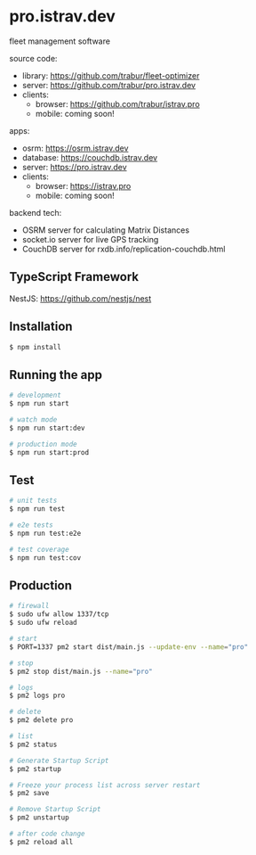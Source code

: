 pro.istrav.dev
========
fleet management software

source code:
- library: https://github.com/trabur/fleet-optimizer
- server: https://github.com/trabur/pro.istrav.dev
- clients:
  - browser: https://github.com/trabur/istrav.pro
  - mobile: coming soon!

apps:
- osrm: https://osrm.istrav.dev
- database: https://couchdb.istrav.dev
- server: https://pro.istrav.dev
- clients:
  - browser: https://istrav.pro
  - mobile: coming soon!

backend tech:
- OSRM server for calculating Matrix Distances
- socket.io server for live GPS tracking
- CouchDB server for rxdb.info/replication-couchdb.html

## TypeScript Framework
NestJS: https://github.com/nestjs/nest

## Installation
```bash
$ npm install
```

## Running the app
```bash
# development
$ npm run start

# watch mode
$ npm run start:dev

# production mode
$ npm run start:prod
```

## Test
```bash
# unit tests
$ npm run test

# e2e tests
$ npm run test:e2e

# test coverage
$ npm run test:cov
```

## Production
```bash
# firewall
$ sudo ufw allow 1337/tcp
$ sudo ufw reload

# start
$ PORT=1337 pm2 start dist/main.js --update-env --name="pro"

# stop
$ pm2 stop dist/main.js --name="pro"

# logs
$ pm2 logs pro

# delete
$ pm2 delete pro

# list
$ pm2 status

# Generate Startup Script
$ pm2 startup

# Freeze your process list across server restart
$ pm2 save

# Remove Startup Script
$ pm2 unstartup

# after code change
$ pm2 reload all
```